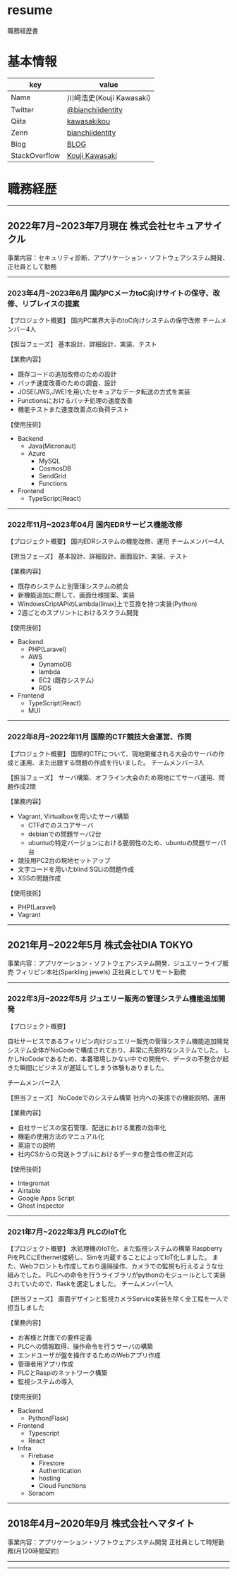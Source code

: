 # resume
職務経歴書

# 基本情報
|key|value|
|---|-----|
|Name|川﨑浩史(Kouji Kawasaki)|
|Twitter|[@bianchiidentity](https://twitter.com/bianchiidentity)|
|Qiita|[kawasakikou](https://qiita.com/kawasakikou)|
|Zenn|[bianchiidentity](https://zenn.dev/bianchi)|
|Blog|[BLOG](https://bianchiidentity.hatenablog.com/)|
|StackOverflow|[Kouji Kawasaki](https://stackoverflow.com/users/8363057/kouji-kawasaki)|

# 職務経歴
-----
## 2022年7月~2023年7月現在 株式会社セキュアサイクル
事業内容：セキュリティ診断、アプリケーション・ソフトウェアシステム開発、
正社員として勤務

-----
### 2023年4月~2023年6月 国内PCメーカtoC向けサイトの保守、改修、リプレイスの提案
【プロジェクト概要】
国内PC業界大手のtoC向けシステムの保守改修
チームメンバー4人

【担当フェーズ】
基本設計、詳細設計、実装、テスト

【業務内容】
- 既存コードの追加改修のための設計
- バッチ速度改善のための調査、設計
- JOSE(JWS,JWE)を用いたセキュアなデータ転送の方式を実装
- Functionsにおけるバッチ処理の速度改善
- 機能テストまた速度改善点の負荷テスト


【使用技術】
- Backend
  - Java(Micronaut)
  - Azure
    - MySQL
    - CosmosDB
    - SendGrid
    - Functions
- Frontend
  - TypeScript(React)

-----

### 2022年11月~2023年04月 国内EDRサービス機能改修
【プロジェクト概要】
国内EDRシステムの機能改修、運用
チームメンバー4人

【担当フェーズ】
基本設計、詳細設計、画面設計、実装、テスト

【業務内容】
- 既存のシステムと別管理システムの統合
- 新機能追加に際して、画面仕様提案、実装
- WindowsCriptAPIのLambda(linux)上で互換を持つ実装(Python)
- 2週ごとのスプリントにおけるスクラム開発

【使用技術】
- Backend
  - PHP(Laravel)
  - AWS
    - DynamoDB
    - lambda
    - EC2 (既存システム)
    - RDS
- Frontend
  - TypeScript(React)
  - MUI
 
-----

### 2022年8月~2022年11月 国際的CTF競技大会運営、作問
【プロジェクト概要】
国際的CTFについて、現地開催される大会のサーバの作成と運用、また出題する問題の作成を行いました。
チームメンバー3人

【担当フェーズ】
サーバ構築、オフライン大会のため現地にてサーバ運用、問題作成2問

【業務内容】
- Vagrant, Virtualboxを用いたサーバ構築
  - CTFdでのスコアサーバ 
  - debianでの問題サーバ2台
  - ubuntuの特定バージョンにおける脆弱性のため、ubuntuの問題サーバ1台
- 競技用PC2台の現地セットアップ
- 文字コードを用いたblind SQLiの問題作成
- XSSの問題作成

【使用技術】
- PHP(Laravel)
- Vagrant


-----
## 2021年月~2022年5月 株式会社DIA TOKYO

事業内容：アプリケーション・ソフトウェアシステム開発、ジュエリーライブ販売
フィリピン本社(Sparkling jewels)
正社員としてリモート勤務

----- 

### 2022年3月~2022年5月 ジュエリー販売の管理システム機能追加開発
【プロジェクト概要】

自社サービスであるフィリピン向けジュエリー販売の管理システム機能追加開発
システム全体がNoCodeで構成されており、非常に先鋭的なシステムでした。
しかしNoCodeであるため、本番環境しかない中での開発や、データの不整合が起きた瞬間にビジネスが遅延してしまう体験もありました。

チームメンバー2人


【担当フェーズ】
NoCodeでのシステム構築
社内への英語での機能説明、運用

【業務内容】
- 自社サービスの宝石管理、配送における業務の効率化
- 機能の使用方法のマニュアル化
- 英語での説明
- 社内CSからの発送トラブルにおけるデータの整合性の修正対応

【使用技術】
- Integromat
- Airtable
- Google Apps Script
- Ghost Inspector

-----
### 2021年7月~2022年3月 PLCのIoT化
【プロジェクト概要】
水処理機のIoT化、また監視システムの構築
Raspberry PiをPLCにEthernet接続し、Simを内蔵することによってIoT化しました。
また、Webフロントも作成しており遠隔操作、カメラでの監視も行えるような仕組みでした。
PLCへの命令を行うライブラリがpythonのモジュールとして実装されていたので、flaskを選定しました。
チームメンバー1人

【担当フェーズ】
画面デザインと監視カメラService実装を除く全工程を一人で担当しました

【業務内容】
- お客様と対面での要件定義
- PLCへの情報取得、操作命令を行うサーバの構築
- エンドユーザが盤を操作するためのWebアプリ作成
- 管理者用アプリ作成
- PLCとRaspiのネットワーク構築
- 監視システムの導入

【使用技術】

- Backend
  - Python(Flask)
- Frontend
  - Typescript
  - React
- Infra
  - Firebase
    - Firestore
    - Authentication
    - hosting
    - Cloud Functions
  - Soracom

-----
## 2018年4月~2020年9月 株式会社ヘマタイト

事業内容：アプリケーション・ソフトウェアシステム開発
正社員として時短勤務(月120時間契約)

----- 









-----

